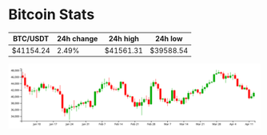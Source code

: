 # Bitcoin Stats

BTC/USDT|24h change|24h high|24h low|
|---|---|---|---|
|$41154.24|2.49%|$41561.31|$39588.54|

<img src="./chart.svg">
